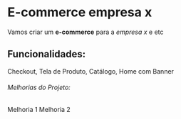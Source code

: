 # E-commerce empresa x

Vamos criar um **e-commerce** para a *empresa x* e etc

## Funcionalidades:

Checkout, Tela de Produto, Catálogo, Home com Banner

###### Melhorias do Projeto:

Melhoria 1
Melhoria 2
